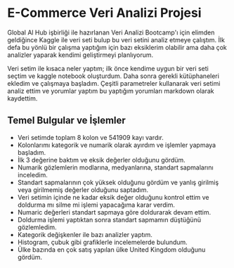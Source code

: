 # E-Commerce Veri Analizi Projesi

Global Al Hub işbirliği ile hazırlanan Veri Analizi Bootcamp'ı için elimden geldiğince Kaggle ile veri seti bulup bu veri setini analiz etmeye çalıştım. İlk defa bu yönlü bir çalışma yaptığım için bazı eksiklerim olabilir ama daha çok analizler yaparak kendimi geliştirmeyi planlıyorum.

Veri setim ile kısaca neler yaptım; ilk önce kendime uygun bir veri seti seçtim ve kaggle notebook oluşturdum. Daha sonra gerekli kütüphaneleri ekledim ve çalışmaya başladım. Çeşitli parametreler kullanarak veri setimi analiz ettim ve yorumlar yaptım bu yaptığım yorumları
markdown olarak kaydettim.


## Temel Bulgular ve İşlemler

* Veri setimde toplam 8 kolon ve 541909 kayı vardır.
* Kolonlarımı kategorik ve numarik olarak ayırdım ve işlemler yapmaya başladım.
* İlk 3 değerine baktım ve eksik değerler olduğunu gördüm.
* Numarik gözlemlerin modlarına, medyanlarına, standart sapmalarını inceledim.
* Standart sapmalarının çok yüksek olduğunu gördüm ve yanlış girilmiş veya girilmemiş değerler olduğunu saptadım.
* Veri setimin içinde ne kadar eksik değer olduğunu kontrol ettim ve doldurma mı silme mi işlemi yapacağıma karar verdim.
* Numaric değerleri standart sapmaya göre doldurarak devam ettim.
* Doldurma işlemi yaptıktan sonra standart sapmamın düştüğünü gözlemledim.
* Kategorik değişkenler ile bazı analizler yaptım.
* Histogram, çubuk gibi grafiklerle incelemelerde bulundum.
* Ülke bazında en çok satış yapılan ülke United Kingdom olduğunu gördüm.
